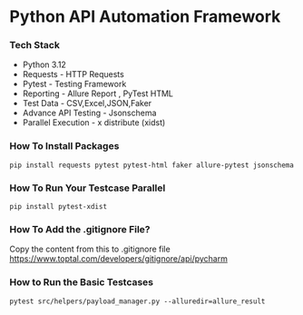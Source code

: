 # Python API Automation Framework

### Tech Stack
- Python 3.12
- Requests - HTTP Requests
- Pytest - Testing Framework
- Reporting - Allure Report , PyTest HTML
- Test Data - CSV,Excel,JSON,Faker
- Advance API Testing - Jsonschema
- Parallel Execution - x distribute (xidst)

### How To Install Packages

```pip install requests pytest pytest-html faker allure-pytest jsonschema```

### How To Run Your Testcase Parallel

```pip install pytest-xdist```

### How To Add the .gitignore File?

Copy the content from this to .gitignore file
https://www.toptal.com/developers/gitignore/api/pycharm

### How to Run the Basic Testcases

```pytest src/helpers/payload_manager.py --alluredir=allure_result```

